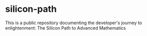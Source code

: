 # silicon-path
This is a public repository documenting the developer's journey to enlightenment: The Silicon Path to Advanced Mathematics
